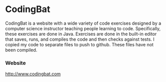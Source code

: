 # CodingBat

CodingBat is a website with a wide variety of code exercises designed by a computer
science instructor teaching people learning to code.  Specifically, these exercises
are done in Java.  Exercises are done in the built-in editor that saves, runs, and
compiles the code and then checks against tests.  I copied my code to separate files to push to github.  These files have not been compiled.

### Website
http://www.codingbat.com
